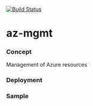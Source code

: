 [![Build Status](https://weidongxu.visualstudio.com/appservice/_apis/build/status/weidongxu84.az-mgmt?branchName=master)](https://weidongxu.visualstudio.com/appservice/_build/latest?definitionId=2&branchName=master)

# az-mgmt

### Concept
Management of Azure resources

### Deployment

### Sample
